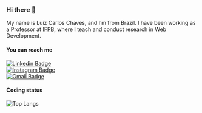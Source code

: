 ### Hi there 👋

My name is Luiz Carlos Chaves, and I’m from Brazil. I have been working as a Professor at [IFPB](https://ifpb.edu.br), where I teach and conduct research in Web Development.

#### You can reach me

[![Linkedin Badge](https://img.shields.io/badge/-luizcarloschaves-black?style=flat-square&logo=Linkedin&logoColor=white&link=https://www.linkedin.com/in/luizcarloschaves/)](https://www.linkedin.com/in/luizcarloschaves/)<br>
[![Instagram Badge](https://img.shields.io/badge/-luizcrchaves-black?style=flat-square&logo=Instagram&logoColor=white&link=https://www.instagram.com/luizcrchaves/)](https://www.instagram.com/luizcrchaves/)<br>
[![Gmail Badge](https://img.shields.io/badge/-luiz.chaves@ifpb.edu.br-black?style=flat-square&logo=Gmail&logoColor=white&link=mailto:luiz.chaves@ifpb.edu.br)](mailto:luiz.chaves@ifpb.edu.br)

#### Coding status

![Top Langs](https://github-readme-stats.vercel.app/api/top-langs/?username=luizchaves&layout=compact&theme=dark)

